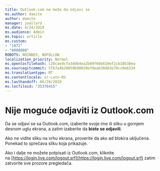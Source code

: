 ```yaml
---
title: Outlook.com ne može da odjavi se
ms.author: daeite
author: daeite
manager: joallard
ms.date: 4/24/2019
ms.audience: Admin
ms.topic: article
ms.custom:
- "1872"
- "8000008"
ROBOTS: NOINDEX, NOFOLLOW
localization_priority: Normal
ms.openlocfilehash: c28cae4cfa3dd64ea2b69f60b610ef1cb18b30ea
ms.sourcegitcommit: 5fb7a4b28859690020efdea630d03e70cc0e6334
ms.translationtype: MT
ms.contentlocale: sr-Latn-RS
ms.lasthandoff: 06/28/2019
ms.locfileid: "35376415"
---
```

# <a name="unable-to-sign-out-of-outlookcom"></a>Nije moguće odjaviti iz Outlook.com

Da se odjavi se sa Outlook.com, izaberite svoje ime ili sliku u gornjem desnom uglu ekrana, a zatim izaberite da **biste se odjavili**.

Ako ne vidite sliku na vrhu ekrana, proverite da ako ad blokira uključena. Ponekad to sprečava sliku koja prikazuje.

Ako i dalje ne možete potpisati iz Outlook.com, kliknite na [https://login.live.com/logout.srf](https://login.live.com/logout.srf) zatim zatvorite sve prozore pregledača.
